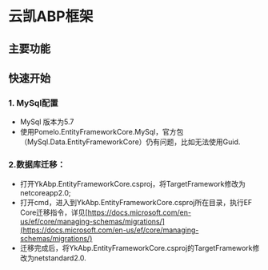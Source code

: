 # 云凯ABP框架

## 主要功能

## 快速开始

### 1. MySql配置
* MySql 版本为5.7
* 使用Pomelo.EntityFrameworkCore.MySql，官方包（MySql.Data.EntityFrameworkCore）仍有问题，比如无法使用Guid.

### 2.数据库迁移：

* 打开YkAbp.EntityFrameworkCore.csproj，将TargetFramework修改为netcoreapp2.0;
* 打开cmd，进入到YkAbp.EntityFrameworkCore.csproj所在目录，执行EF Core迁移指令，详见[https://docs.microsoft.com/en-us/ef/core/managing-schemas/migrations/](https://docs.microsoft.com/en-us/ef/core/managing-schemas/migrations/)
* 迁移完成后，将YkAbp.EntityFrameworkCore.csproj的TargetFramework修改为netstandard2.0.